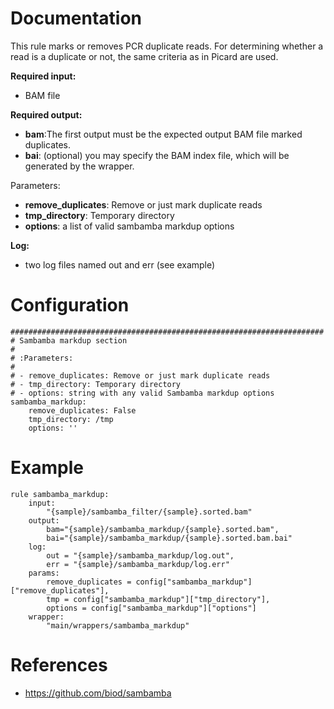# Documentation

This rule marks or removes PCR duplicate reads. For determining whether a
read is a duplicate or not, the same criteria as in Picard are used.

**Required input:**

- BAM file

**Required output:**

- **bam**:The first output must be the expected output BAM file marked duplicates.
- **bai**: (optional) you may specify the BAM index file, which will be
  generated by the wrapper.

Parameters:

- **remove_duplicates**: Remove or just mark duplicate reads
- **tmp_directory**: Temporary directory
- **options**: a list of valid sambamba markdup options

**Log:**

- two log files named out and err (see example)

# Configuration

	######################################################################
	# Sambamba markdup section
	#
	# :Parameters:
	#
	# - remove_duplicates: Remove or just mark duplicate reads
	# - tmp_directory: Temporary directory
	# - options: string with any valid Sambamba markdup options
    sambamba_markdup:
        remove_duplicates: False
        tmp_directory: /tmp
        options: ''

# Example

    rule sambamba_markdup:
        input:
            "{sample}/sambamba_filter/{sample}.sorted.bam"
        output:
            bam="{sample}/sambamba_markdup/{sample}.sorted.bam",
            bai="{sample}/sambamba_markdup/{sample}.sorted.bam.bai"
        log:
            out = "{sample}/sambamba_markdup/log.out",
            err = "{sample}/sambamba_markdup/log.err"
        params:
            remove_duplicates = config["sambamba_markdup"]["remove_duplicates"],
            tmp = config["sambamba_markdup"]["tmp_directory"],
            options = config["sambamba_markdup"]["options"]
        wrapper:
            "main/wrappers/sambamba_markdup"

# References

- https://github.com/biod/sambamba
